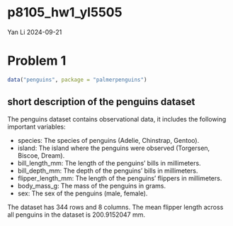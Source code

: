 p8105_hw1_yl5505
================
Yan Li
2024-09-21

# Problem 1

``` r
data("penguins", package = "palmerpenguins")
```

## short description of the penguins dataset

The penguins dataset contains observational data, it includes the
following important variables:

- species: The species of penguins (Adelie, Chinstrap, Gentoo).
- island: The island where the penguins were observed (Torgersen,
  Biscoe, Dream).
- bill_length_mm: The length of the penguins’ bills in millimeters.
- bill_depth_mm: The depth of the penguins’ bills in millimeters.
- flipper_length_mm: The length of the penguins’ flippers in
  millimeters.
- body_mass_g: The mass of the penguins in grams.
- sex: The sex of the penguins (male, female).

The dataset has 344 rows and 8 columns. The mean flipper length across
all penguins in the dataset is 200.9152047 mm.
